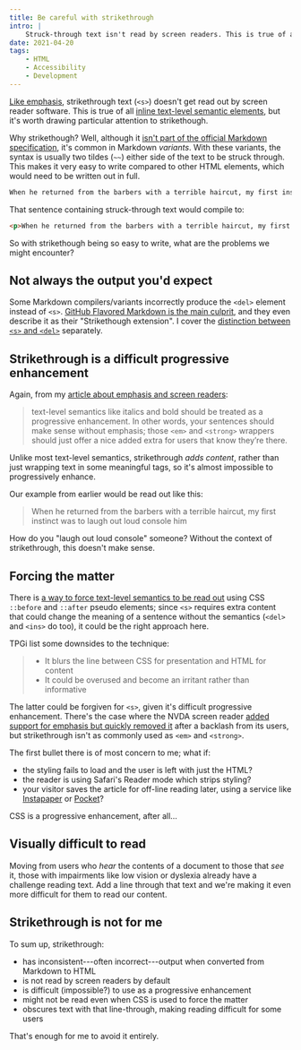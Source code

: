```yaml
---
title: Be careful with strikethrough
intro: |
    Struck-through text isn't read by screen readers. This is true of all text-level semantics, but it's worth drawing attention to strikethough.
date: 2021-04-20
tags:
    - HTML
    - Accessibility
    - Development
---
```


[Like emphasis](/blog/bold-and-italics-arent-read-by-screen-readers), strikethrough text (`<s>`) doesn't get read out by screen reader software. This is true of all [inline text-level semantic elements](https://www.brucelawson.co.uk/2018/screenreader-support-for-text-level-semantics/), but it's worth drawing particular attention to strikethough.

Why strikethough? Well, although it [isn't part of the official Markdown specification](https://daringfireball.net/projects/markdown/syntax), it's common in Markdown *variants*. With these variants, the syntax is usually two tildes (`~~`) either side of the text to be struck through. This makes it very easy to write compared to other HTML elements, which would need to be written out in full.

```md
When he returned from the barbers with a terrible haircut, my first instinct was to ~~laugh out loud~~ console him.
```

That sentence containing struck-through text would compile to:

```html
<p>When he returned from the barbers with a terrible haircut, my first instinct was to <s>laugh out loud</s> console him.</p>
```

So with strikethough being so easy to write, what are the problems we might encounter?


## Not always the output you'd expect

Some Markdown compilers/variants incorrectly produce the `<del>` element instead of `<s>`. [GitHub Flavored Markdown is the main culprit](https://github.github.com/gfm/#strikethrough-extension-), and they even describe it as their "Strikethough extension". I cover the [distinction between `<s>` and `<del>`](/blog/the-difference-between-strikethrough-and-del) separately.


## Strikethrough is a difficult progressive enhancement

Again, from my [article about emphasis and screen readers](/blog/bold-and-italics-arent-read-by-screen-readers):

> text-level semantics like italics and bold should be treated as a progressive enhancement. In other words, your sentences should make sense without emphasis; those `<em>` and `<strong>` wrappers should just offer a nice added extra for users that know they’re there.

Unlike most text-level semantics, strikethrough *adds content*, rather than just wrapping text in some meaningful tags, so it's almost impossible to progressively enhance.

Our example from earlier would be read out like this:

> When he returned from the barbers with a terrible haircut, my first instinct was to laugh out loud console him

How do you "laugh out loud console" someone? Without the context of strikethrough, this doesn't make sense.


## Forcing the matter

There is [a way to force text-level semantics to be read out](https://www.tpgi.com/short-note-on-making-your-mark-more-accessible/) using CSS `::before` and `::after` pseudo elements; since `<s>` requires extra content that could change the meaning of a sentence without the semantics (`<del>` and `<ins>` do too), it could be the right approach here.

TPGi list some downsides to the technique:

> - It blurs the line between CSS for presentation and HTML for content
> - It could be overused and become an irritant rather than informative

The latter could be forgiven for `<s>`, given it's difficult progressive enhancement. There's the case where the NVDA screen reader [added support for emphasis but quickly removed it](https://github.com/nvaccess/nvda/issues/4920#issuecomment-161162498) after a backlash from its users, but strikethrough isn't as commonly used as `<em>` and `<strong>`.

The first bullet there is of most concern to me; what if:

- the styling fails to load and the user is left with just the HTML?
- the reader is using Safari's Reader mode which strips styling?
- your visitor saves the article for off-line reading later, using a service like [Instapaper](https://www.instapaper.com) or [Pocket](https://getpocket.com)?

CSS is a progressive enhancement, after all…


## Visually difficult to read

Moving from users who *hear* the contents of a document to those that *see* it, those with impairments like low vision or dyslexia already have a challenge reading text. Add a line through that text and we're making it even more difficult for them to read our content.


## Strikethrough is not for me

To sum up, strikethrough:

- has inconsistent---often incorrect---output when converted from Markdown to HTML
- is not read by screen readers by default
- is difficult (impossible?) to use as a progressive enhancement
- might not be read even when CSS is used to force the matter
- obscures text with that line-through, making reading difficult for some users

That's enough for me to avoid it entirely.
